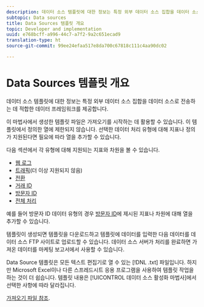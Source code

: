 ```yaml
---
description: 데이터 소스 템플릿에 대한 정보는 특정 외부 데이터 소스 집합을 데이터 소스로 전송하는 데 적합한 데이터 프레임워크를 제공합니다.
subtopic: Data sources
title: Data Sources 템플릿 개요
topic: Developer and implementation
uuid: e768bcff-a996-44c7-a7f2-9a2c651ecad9
translation-type: ht
source-git-commit: 99ee24efaa517e8da700c67818c111c4aa90dc02

---
```



# Data Sources 템플릿 개요

데이터 소스 템플릿에 대한 정보는 특정 외부 데이터 소스 집합을 데이터 소스로 전송하는 데 적합한 데이터 프레임워크를 제공합니다.

이 마법사에서 생성한 템플릿 파일은 가져오기를 시작하는 데 활용할 수 있습니다. 이 템플릿에서 정의한 열에 제한되지 않습니다. 선택한 데이터 처리 유형에 대해 지표나 정의가 지원된다면 필요에 따라 열을 추가할 수 있습니다. 

다음 섹션에서 각 유형에 대해 지원되는 지표와 차원을 볼 수 있습니다.

* [웹 로그](/help/import/c-data-sources/c-datasrc-types/datasrc-web-log.md)
* [트래픽](/help/import/c-data-sources/c-datasrc-types/datasrc-traffic.md)(더 이상 지원되지 않음)
* [전환](/help/import/c-data-sources/c-datasrc-types/datasrc-conversion.md)
* [거래 ID](/help/import/c-data-sources/c-datasrc-types/datasrc-transactionid.md)
* [방문자 ID](/help/import/c-data-sources/c-datasrc-types/datasrc-visitorid.md)
* [전체 처리](/help/import/c-data-sources/c-datasrc-types/datasrc-full-processing.md)

예를 들어 방문자 ID 데이터 유형의 경우 [방문자 ID](/help/import/c-data-sources/c-datasrc-types/datasrc-visitorid.md)에 제시된 지표나 차원에 대해 열을 추가할 수 있습니다.

템플릿이 생성되면 템플릿을 다운로드하고 템플릿에 데이터를 입력한 다음 데이터를 데이터 소스 FTP 사이트로 업로드할 수 있습니다. 데이터 소스 서버가 처리를 완료하면 가져온 데이터를 마케팅 보고서에서 사용할 수 있습니다.

Data Source 템플릿은 모든 텍스트 편집기로 열 수 있는 [!DNL .txt] 파일입니다. 하지만 Microsoft Excel이나 다른 스프레드시트 응용 프로그램을 사용하여 템플릿 작업을 하는 것이 더 쉽습니다. 템플릿 내용은 [!UICONTROL 데이터 소스 활성화 마법사]에서 선택한 사항에 따라 달라집니다.

 [가져오기 파일 참조](/help/import/c-data-sources/datasrc-template/datasrc-import-file-reference.md).
